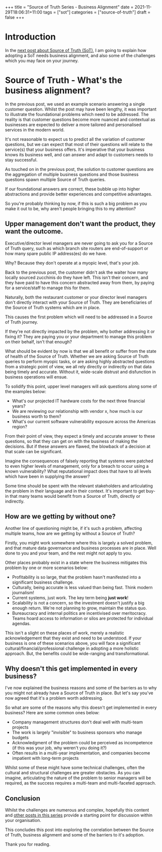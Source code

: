 +++
title = "Source of Truth Series - Business Alignment"
date = 2021-11-29T18:06:31+11:00
tags = ["sot"]
categories = ["source-of-truth"]
draft = false
+++

# Introduction

In the [next post about Source of Truth (SoT)](https://blog.danielteycheney.com/tags/sot/), I am going to explain how adopting a SoT needs business alignment, and also some of the challenges
which you may face on your journey.

# Source of Truth - What's the business alignment?

In the previous post, we used an example scenario answering a single customer question. Whilst the post may have been lengthy, it was important to illustrate
the foundational problems which need to be addressed. The reality is that customer questions become more nuanced and contextual as businesses are expected to deliver a more tailored and personalised services in the modern world.

It's not reasonable to expect us to predict all the variation of customer questions, but we can expect that most of their questions will relate to the service(s) that your business offers. It's imperative that your business knows its business well, and can answer and adapt to customers needs to stay successful.

As touched on in the previous post, the solution to customer questions are the aggregation of multiple business questions and those business questions spawn multiple Source of Truth queries. 

If our foundational answers are correct, these bubble up into higher abstractions and provide better experiences and competitive advantages.

So you're probably thinking by now, if this is such a big problem as you make it out to be, why aren't people bringing this to my attention?

## Upper management don't want the product, they want the outcome.

Executive/director level managers are never going to ask you for a Source of Truth query, such as which branch site routers are end-of-support or how many spare public IP address(es) do we have. 

Why? Because they don't operate at a myopic level, that's your job. 

Back to the previous post, the customer didn't ask the waiter how many locally sourced zucchinis do they have left. This isn't their concern, and they have paid to have this concern abstracted away from them, by paying for a service/staff to manage this for them.

Naturally, both the restaurant customer or your director level managers don't directly interact with your Source of Truth. They are beneficiaries of the Source of Truth systems which are in place.

This causes the first problem which will need to be addressed in a Source of Truth journey.

If they're not directly impacted by the problem, why bother addressing it or fixing it? They are paying you or your department to manage this problem on their behalf, isn't that enough?

What should be evident by now is that we all benefit or suffer from the state of health of the Source of Truth. Whether we are asking Source of Truth queries to perform myopic tasks, or are asking highly abstracted questions from a strategic point of view, we all rely directly or indirectly on that data being timely and accurate. Without it, wide-scale distrust and disfunction in business operations will ensue.

To solidify this point, upper level managers will ask questions along some of the examples below:

- What's our projected IT hardware costs for the next three financial years?
- We are reviewing our relationship with vendor x, how much is our business worth to them?
- What's our current software vulnerability exposure across the Americas region?

From their point of view, they expect a timely and accurate answer to these questions, so that they can get on with the business of making the decisions. But if these answers are flawed, the blowback of a decision at that scale can be significant.

Imagine the consequences of falsely reporting that systems were patched to even higher levels of management, only for a breach to occur using a known vulnerability? What reputational impact does that have to all levels which have been in supplying the answer?

Some time should be spent with the relevant stakeholders and articulating the problem in their language and in their context. It's important to get buy-in that many teams would benefit from a Source of Truth, directly or indirectly.

## How are we getting by without one?

Another line of questioning might be, if it's such a problem, affecting multiple teams, how are we getting by without a Source of Truth?

Firstly, you might work somewhere where this is largely a solved problem, and that mature data governance and business processes are in place. Well done to you and your team, and the rest might not apply to you.

Other places probably exist in a state where the business mitigates this problem by one or more scenarios below:

- Profitability is so large, that the problem hasn't manifested into a significant business challenge.
- Culturally, being accurate is less valued than being fast. Think modern journalism!
- Current systems, just work. The key term being __just work__!
- Scalability is not a concern, so the investment doesn't justify a big enough return. We're not planning to grow, maintain the status quo.
- Bureaucracy and internal politics are incentivised over meritocracy. Teams hoard access to information or silos are protected for individual agendas.

This isn't a slight on these places of work, merely a realistic acknowledgement that they exist and need to be understood. If your business is one of these scenarios above, you will face a significant cultural/financial/professional challenge in adopting a more holistic approach. But, the benefits could be wide-ranging and transformational.

## Why doesn't this get implemented in every business?

I've now explained the business reasons and some of the barriers as to why you might not already have a Source of Truth in place. But let's say you've now
agreed that it's a problem worth addressing.

So what are some of the reasons why this doesn't get implemented in every business? Here are some common ones below:

- Company management structures don't deal well with multi-team projects
- The work is largely "invisible" to business sponsors who manage budgets
- Acknowledgment of the problem could be perceived as incompetence (if this was your job, why weren't you doing it?)
- Often results in a multi-year implementation, and companies become impatient with long-term projects

Whilst some of these might have some technical challenges, often the cultural and structural challenges are greater obstacles. As you can imagine, articulating the nature of the problem to senior managers will be required, as the success requires a multi-team and multi-faceted approach.

## Conclusion

Whilst the challenges are numerous and complex, hopefully this content and [other posts in this series](https://blog.danielteycheney.com/tags/sot/) provide a starting point for discussion within your organisation.

This concludes this post into exploring the correlation between the Source of Truth, business alignment and some of the barriers to it's adoption.

Thank you for reading.
